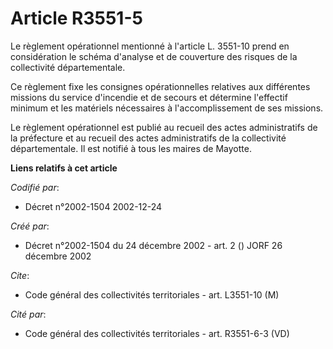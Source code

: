 # Article R3551-5

Le règlement opérationnel mentionné à l'article L. 3551-10 prend en considération le schéma d'analyse et de couverture des
risques de la collectivité départementale.

Ce règlement fixe les consignes opérationnelles relatives aux différentes missions du service d'incendie et de secours et
détermine l'effectif minimum et les matériels nécessaires à l'accomplissement de ses missions.

Le règlement opérationnel est publié au recueil des actes administratifs de la préfecture et au recueil des actes
administratifs de la collectivité départementale. Il est notifié à tous les maires de Mayotte.

**Liens relatifs à cet article**

_Codifié par_:

  - Décret n°2002-1504 2002-12-24

_Créé par_:

  - Décret n°2002-1504 du 24 décembre 2002 - art. 2 () JORF 26 décembre 2002

_Cite_:

  - Code général des collectivités territoriales - art. L3551-10 (M)

_Cité par_:

  - Code général des collectivités territoriales - art. R3551-6-3 (VD)
